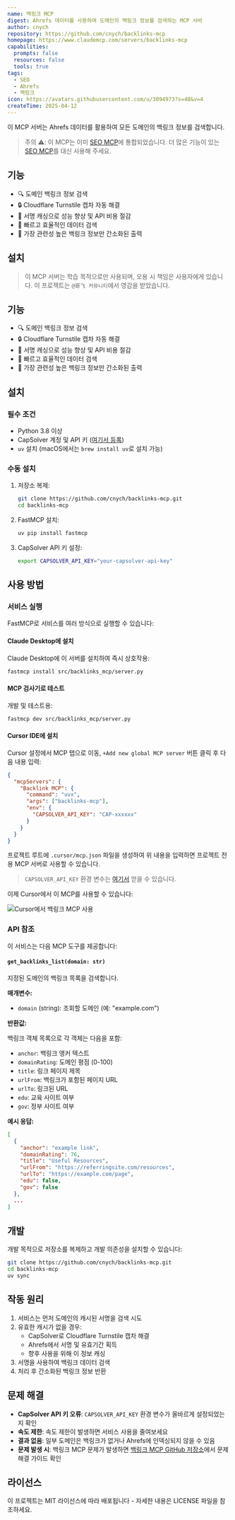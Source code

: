 ```yaml
---
name: 백링크 MCP
digest: Ahrefs 데이터를 사용하여 도메인의 백링크 정보를 검색하는 MCP 서버
author: cnych
repository: https://github.com/cnych/backlinks-mcp
homepage: https://www.claudemcp.com/servers/backlinks-mcp
capabilities:
  prompts: false
  resources: false
  tools: true
tags:
  - SEO
  - Ahrefs
  - 백링크
icon: https://avatars.githubusercontent.com/u/3094973?s=48&v=4
createTime: 2025-04-12
---
```


이 MCP 서버는 Ahrefs 데이터를 활용하여 모든 도메인의 백링크 정보를 검색합니다.

> 주의 ⚠️: 이 MCP는 이미 [SEO MCP](/ko/servers/seo-mcp)에 통합되었습니다. 더 많은 기능이 있는 [SEO MCP](/ko/servers/seo-mcp)를 대신 사용해 주세요.

## 기능

- 🔍 도메인 백링크 정보 검색
- 🔒 Cloudflare Turnstile 캡차 자동 해결
- 💾 서명 캐싱으로 성능 향상 및 API 비용 절감
- 🚀 빠르고 효율적인 데이터 검색
- 🧹 가장 관련성 높은 백링크 정보만 간소화된 출력

## 설치

> 이 MCP 서버는 학습 목적으로만 사용되며, 오용 시 책임은 사용자에게 있습니다. 이 프로젝트는 `@哥飞 커뮤니티`에서 영감을 받았습니다.

## 기능

- 🔍 도메인 백링크 정보 검색
- 🔒 Cloudflare Turnstile 캡차 자동 해결
- 💾 서명 캐싱으로 성능 향상 및 API 비용 절감
- 🚀 빠르고 효율적인 데이터 검색
- 🧹 가장 관련성 높은 백링크 정보만 간소화된 출력

## 설치

### 필수 조건

- Python 3.8 이상
- CapSolver 계정 및 API 키 ([여기서 등록](https://dashboard.capsolver.com/passport/register?inviteCode=1dTH7WQSfHD0))
- `uv` 설치 (macOS에서는 `brew install uv`로 설치 가능)

### 수동 설치

1. 저장소 복제:

   ```bash
   git clone https://github.com/cnych/backlinks-mcp.git
   cd backlinks-mcp
   ```

2. FastMCP 설치:

   ```bash
   uv pip install fastmcp
   ```

3. CapSolver API 키 설정:
   ```bash
   export CAPSOLVER_API_KEY="your-capsolver-api-key"
   ```

## 사용 방법

### 서비스 실행

FastMCP로 서비스를 여러 방식으로 실행할 수 있습니다:

#### Claude Desktop에 설치

Claude Desktop에 이 서버를 설치하여 즉시 상호작용:

```bash
fastmcp install src/backlinks_mcp/server.py
```

#### MCP 검사기로 테스트

개발 및 테스트용:

```bash
fastmcp dev src/backlinks_mcp/server.py
```

#### Cursor IDE에 설치

Cursor 설정에서 MCP 탭으로 이동, `+Add new global MCP server` 버튼 클릭 후 다음 내용 입력:

```json
{
  "mcpServers": {
    "Backlink MCP": {
      "command": "uvx",
      "args": ["backlinks-mcp"],
      "env": {
        "CAPSOLVER_API_KEY": "CAP-xxxxxx"
      }
    }
  }
}
```

프로젝트 루트에 `.cursor/mcp.json` 파일을 생성하여 위 내용을 입력하면 프로젝트 전용 MCP 서버로 사용할 수 있습니다.

> `CAPSOLVER_API_KEY` 환경 변수는 [여기서](https://dashboard.capsolver.com/passport/register?inviteCode=1dTH7WQSfHD0) 얻을 수 있습니다.

이제 Cursor에서 이 MCP를 사용할 수 있습니다:

![Cursor에서 백링크 MCP 사용](/images/backlinks-mcp-on-cursor.png)

### API 참조

이 서비스는 다음 MCP 도구를 제공합니다:

#### `get_backlinks_list(domain: str)`

지정된 도메인의 백링크 목록을 검색합니다.

**매개변수:**

- `domain` (string): 조회할 도메인 (예: "example.com")

**반환값:**

백링크 객체 목록으로 각 객체는 다음을 포함:

- `anchor`: 백링크 앵커 텍스트
- `domainRating`: 도메인 평점 (0-100)
- `title`: 링크 페이지 제목
- `urlFrom`: 백링크가 포함된 페이지 URL
- `urlTo`: 링크된 URL
- `edu`: 교육 사이트 여부
- `gov`: 정부 사이트 여부

**예시 응답:**

```json
[
  {
    "anchor": "example link",
    "domainRating": 76,
    "title": "Useful Resources",
    "urlFrom": "https://referringsite.com/resources",
    "urlTo": "https://example.com/page",
    "edu": false,
    "gov": false
  },
  ...
]
```

## 개발

개발 목적으로 저장소를 복제하고 개발 의존성을 설치할 수 있습니다:

```bash
git clone https://github.com/cnych/backlinks-mcp.git
cd backlinks-mcp
uv sync
```

## 작동 원리

1. 서비스는 먼저 도메인의 캐시된 서명을 검색 시도
2. 유효한 캐시가 없을 경우:
   - CapSolver로 Cloudflare Turnstile 캡차 해결
   - Ahrefs에서 서명 및 유효기간 획득
   - 향후 사용을 위해 이 정보 캐싱
3. 서명을 사용하여 백링크 데이터 검색
4. 처리 후 간소화된 백링크 정보 반환

## 문제 해결

- **CapSolver API 키 오류**: `CAPSOLVER_API_KEY` 환경 변수가 올바르게 설정되었는지 확인
- **속도 제한**: 속도 제한이 발생하면 서비스 사용을 줄여보세요
- **결과 없음**: 일부 도메인은 백링크가 없거나 Ahrefs에 인덱싱되지 않을 수 있음
- **문제 발생 시**: 백링크 MCP 문제가 발생하면 [백링크 MCP GitHub 저장소](https://github.com/cnych/backlinks-mcp)에서 문제 해결 가이드 확인

## 라이선스

이 프로젝트는 MIT 라이선스에 따라 배포됩니다 - 자세한 내용은 LICENSE 파일을 참조하세요.
